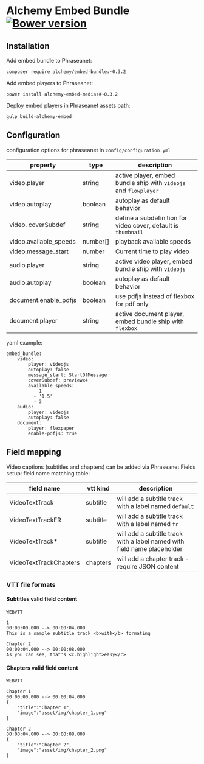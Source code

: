 Alchemy Embed Bundle [![Bower version](https://badge.fury.io/bo/alchemy-embed-medias.svg)](https://badge.fury.io/bo/alchemy-embed-medias)
=============


Installation
------------
Add embed bundle to Phraseanet:

`composer require alchemy/embed-bundle:~0.3.2`

Add embed players to Phraseanet:

`bower install alchemy-embed-medias#~0.3.2`

Deploy embed players in Phraseanet assets path:

`gulp build-alchemy-embed`


Configuration
-----------------

configuration options for phraseanet in `config/configuration.yml`


| property | type | description
-----------|------|-------
video.player | string | active player, embed bundle ship with `videojs` and `flowplayer`
video.autoplay | boolean | autoplay as default behavior
video. coverSubdef | string | define a subdefinition for video cover, default is ```thumbnail```
video.available_speeds | number[] | playback available speeds
video.message_start | number | Current time to play video
audio.player | string | active video player, embed bundle ship with `videojs`
audio.autoplay | boolean | autoplay as default behavior
document.enable_pdfjs | boolean | use pdfjs instead of flexbox for pdf only
document.player | string | active document player, embed bundle ship with `flexbox`

yaml example:

```
embed_bundle:
    video:
        player: videojs
        autoplay: false
        message_start: StartOfMessage
        coverSubdef: previewx4
        available_speeds:
          - 1
          - '1.5'
          - 3
    audio:
        player: videojs
        autoplay: false
    document:
        player: flexpaper
        enable-pdfjs: true
```

Field mapping
-----------------

Video captions (subtitles and chapters) can be added via Phraseanet Fields setup:
field name matching table:

| field name | vtt kind | description
-------------|----------|-------
VideoTextTrack | subtitle | will add a subtitle track with a label named `default`
VideoTextTrackFR | subtitle | will add a subtitle track with a label named `fr`
VideoTextTrack*| subtitle | will add a subtitle track with a label named with field name placeholder
VideoTextTrackChapters | chapters | will add a chapter track - require JSON content


### VTT file formats
#### Subtitles valid field content
```
WEBVTT

1
00:00:00.000 --> 00:00:04.000
This is a sample subtitle track <b>with</b> formating

Chapter 2
00:00:04.000 --> 00:00:08.000
As you can see, that's <c.highlight>easy</c>

```

#### Chapters valid field content

```
WEBVTT

Chapter 1
00:00:00.000 --> 00:00:04.000
{
    "title":"Chapter 1",
    "image":"asset/img/chapter_1.png"
}

Chapter 2
00:00:04.000 --> 00:00:08.000
{
    "title":"Chapter 2",
    "image":"asset/img/chapter_2.png"
}

```
